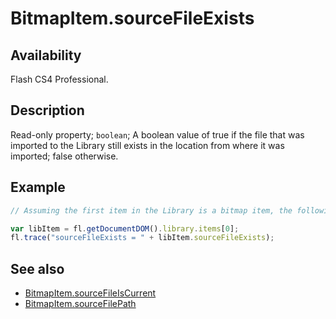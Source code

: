# BitmapItem.sourceFileExists

## Availability

Flash CS4 Professional.

## Description

Read-only property; `boolean`; A boolean value of true if the file that was imported to the Library still exists in the location from where it was imported; false otherwise.

## Example

```javascript
// Assuming the first item in the Library is a bitmap item, the following code displays "true" if the file that was imported into the Library still exists.

var libItem = fl.getDocumentDOM().library.items[0];
fl.trace("sourceFileExists = " + libItem.sourceFileExists);
```

## See also

- [BitmapItem.sourceFileIsCurrent](../BitmapItem_object/BitmapItem10.md)
- [BitmapItem.sourceFilePath](../BitmapItem_object/BitmapItem11.md)
